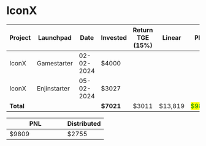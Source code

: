 # IconX



<table data-full-width="true"><thead><tr><th width="152">Project</th><th width="138">Launchpad</th><th width="132">Date</th><th width="133">Invested</th><th>Return TGE (15%)</th><th>Linear</th><th>PNL</th></tr></thead><tbody><tr><td>IconX</td><td>Gamestarter</td><td>02-02-2024</td><td>$4000</td><td></td><td></td><td></td></tr><tr><td>IconX</td><td>Enjinstarter</td><td>05-02-2024</td><td>$3027</td><td></td><td></td><td></td></tr><tr><td><strong>Total</strong></td><td></td><td></td><td><strong>$7021</strong></td><td>$3011</td><td>$13,819</td><td><mark style="color:green;">$9809</mark></td></tr></tbody></table>

<table data-full-width="true"><thead><tr><th width="135">PNL</th><th>Distributed</th></tr></thead><tbody><tr><td>$9809</td><td>$2755</td></tr></tbody></table>
